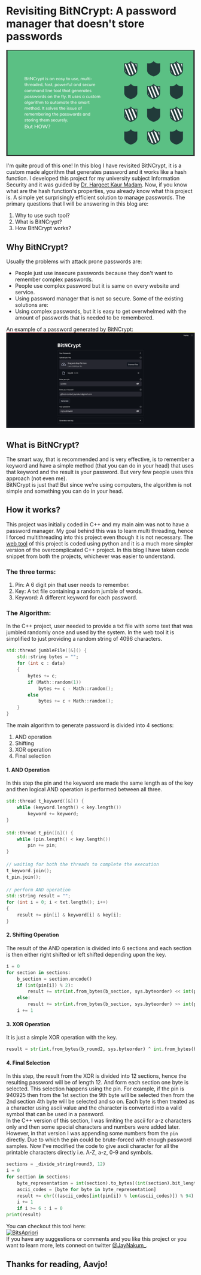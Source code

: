 # Revisiting BitNCrypt: A password manager that doesn't store passwords
![bitncrypt_definition.png](../assets/3/bitncrypt_definition.png)

I'm quite proud of this one! In this blog I have revisited BitNCrypt, it is a custom made algorithm that generates password and it works like a hash function. I developed this project for my university subject Information Security and it was guided by [Dr. Hargeet Kaur Madam](https://www.linkedin.com/in/dr-hargeet-kaur-33a1a3109/). Now, if you know what are the hash function's properties, you already know what this project is. A simple yet surprisingly efficient solution to manage passwords. The primary questions that I will be answering in this blog are:
1. Why to use such tool?
2. What is BitNCrypt?
3. How BitNCrypt works?

## Why BitNCrypt?
Usually the problems with attack prone passwords are:
- People just use insecure passwords because they don't want to remember complex passwords.
- People use complex password but it is same on every website and service.
- Using password manager that is not so secure.
Some of the existing solutions are:
- Using complex passwords, but it is easy to get overwhelmed with the amount of passwords that is needed to be remembered.

An example of a password generated by BitNCrypt:
![password_example.png](../assets/3/password_example.png)

## What is BitNCrypt?
The smart way, that is recommended and is very effective, is to remember a keyword and have a simple method (that you can do in your head) that uses that keyword and the result is your password. But very few people uses this approach (not even me).  
BitNCrypt is just that! But since we're using computers, the algorithm is not simple and something you can do in your head.

## How it works?
This project was initially coded in C++ and my main aim was not to have a password manager. My goal behind this was to learn multi threading, hence I forced multithreading into this project even though it is not necessary. The [web tool](https://bitncrypt.streamlit.app/) of this project is coded using python and it is a much more simpler version of the overcomplicated C++ project. In this blog I have taken code snippet from both the projects, whichever was easier to understand.
### The three terms:
1. Pin: A 6 digit pin that user needs to remember.
2. Key: A txt file containing a random jumble of words.
3. Keyword: A different keyword for each password.

### The Algorithm:
In the C++ project, user needed to provide a txt file with some text that was jumbled randomly once and used by the system. In the web tool it is simplified to just providing a random string of 4096 characters.
```C++
std::thread jumbleFile([&]() {
	std::string bytes = "";
    for (int c : data)
    {
        bytes += c;
        if (Math::random(1))
            bytes += c - Math::random();
        else
            bytes += c + Math::random();
    }
}
```

The main algorithm to generate password is divided into 4 sections:
1. AND operation
2. Shifting
3. XOR operation
4. Final selection

#### 1. AND Operation
In this step the pin and the keyword are made the same length as of the key and then logical AND operation is performed between all three.
```C++
std::thread t_keyword([&]() {
	while (keyword.length() < key.length())
		keyword += keyword;
}

std::thread t_pin([&]() {
	while (pin.length() < key.length())
		pin += pin;
}

// waiting for both the threads to complete the execution
t_keyword.join();
t_pin.join();

// perform AND operation
std::string result = "";
for (int i = 0; i < txt.length(); i++)
{
	result += pin[i] & keyword[i] & key[i];
}
```
#### 2. Shifting Operation
The result of the AND operation is divided into 6 sections and each section is then either right shifted or left shifted depending upon the key.
```python
i = 0
for section in sections:
	b_section = section.encode()
	if (int(pin[i]) % 2):
		result += str(int.from_bytes(b_section, sys.byteorder) << int(pin[i]))
	else:
		result += str(int.from_bytes(b_section, sys.byteorder) >> int(pin[i]))
	i += 1
```
#### 3. XOR Operation
It is just a simple XOR operation with the key.
```python
result = str(int.from_bytes(b_round2, sys.byteorder) ^ int.from_bytes(b_key, sys.byteorder))
```
#### 4. Final Selection
In this step, the result from the XOR is divided into 12 sections, hence the resulting password will be of length 12. And form each section one byte is selected. This selection happens using the pin. For example, if the pin is 940925 then from the 1st section the 9th byte will be selected then from the 2nd section 4th byte will be selected and so on. Each byte is then treated as a character using ascii value and the character is converted into a valid symbol that can be used in a password.  
In the C++ version of this section, I was limiting the ascii for a-z characters only and then some special characters and numbers were added later. However, in that version I was appending some numbers from the `pin` directly. Due to which the pin could be brute-forced with enough password samples. Now I've modified the code to give ascii character for all the printable characters directly i.e. A-Z, a-z, 0-9 and symbols.
```python
sections = _divide_string(round3, 12)
i = 0
for section in sections:
	byte_representation = int(section).to_bytes((int(section).bit_length() + 7) // 8)
	ascii_codes = [byte for byte in byte_representation]
	result += chr(((ascii_codes[int(pin[i]) % len(ascii_codes)]) % 94) + 33)
	i += 1
	if i >= 6 : i = 0
print(result)
```

You can checkout this tool here:  
[![BitsApriori](https://github-readme-stats.vercel.app/api/pin/?username=TwoDollarTools&repo=BitNCrypt)](https://bitncrypt.streamlit.app/)  
If you have any suggestions or comments and you like this project or you want to learn more, lets connect on twitter [@JayNakum_](https://twitter.com/JayNakum_).
## Thanks for reading, Aavjo!